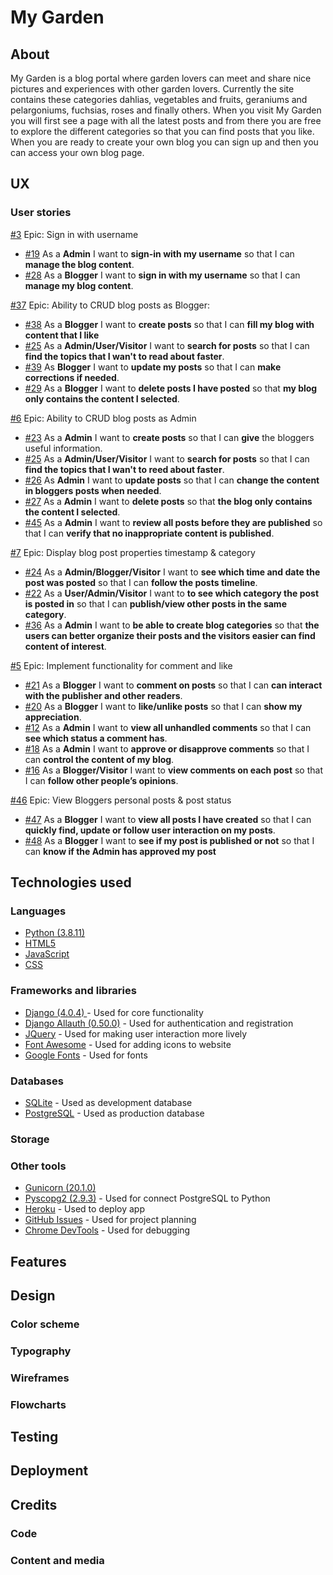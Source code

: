 # My Garden
## About
My Garden is a blog portal where garden lovers can meet and share nice pictures and experiences with other garden lovers. Currently the site contains these categories dahlias, vegetables and fruits, geraniums and pelargoniums, fuchsias, roses and finally others. 
When you visit My Garden you will first see a page with all the latest posts and from there you are free to explore the different categories so that you can find posts that you like. When you are ready to create your own blog you can sign up and then you can access your own blog page. 

## UX
### User stories
[#3](https://github.com/MartinaB91/project4-my-blog/issues/3) Epic: Sign in with username
-   [#19](https://github.com/MartinaB91/project4-my-blog/issues/19) As a **Admin** I want to **sign-in with my username** so that I can **manage the blog content**.
-   [#28](https://github.com/MartinaB91/project4-my-blog/issues/28) As a **Blogger** I want to **sign in with my username** so that I can **manage my blog content**.


[#37](https://github.com/MartinaB91/project4-my-blog/issues/37) Epic: Ability to CRUD blog posts as Blogger:
-   [#38](https://github.com/MartinaB91/project4-my-blog/issues?38) As a **Blogger** I want to **create posts** so that I can **fill my blog with content that I like**
-   [#25](https://github.com/MartinaB91/project4-my-blog/issues/25) As a **Admin/User/Visitor** I want to **search for posts** so that I can **find the topics that I wan't to read about faster**.
-	[#39](https://github.com/MartinaB91/project4-my-blog/issues/39) As **Blogger** I want to **update my posts** so that I can **make corrections if needed**.
-	[#29](https://github.com/MartinaB91/project4-my-blog/issues/29) As a **Blogger** I want to **delete posts I have posted** so that **my blog only contains the content I selected**.

[#6](https://github.com/MartinaB91/project4-my-blog/issues/6) Epic: Ability to CRUD blog posts as Admin
-   [#23](https://github.com/MartinaB91/project4-my-blog/issues/23) As a **Admin** I want to **create posts** so that I can **give** the bloggers useful information.
-   [#25](https://github.com/MartinaB91/project4-my-blog/issues/25) As a **Admin/User/Visitor** I want to **search for posts** so that I can **find the topics that I wan't to reed about faster**.
-   [#26](https://github.com/MartinaB91/project4-my-blog/issues/26) As **Admin** I want to **update posts** so that I can **change the content in bloggers posts when needed**.
-   [#27](https://github.com/MartinaB91/project4-my-blog/issues/27) As a **Admin** I want to **delete posts** so that **the blog only contains the content I selected**.
-   [#45](https://github.com/MartinaB91/project4-my-blog/issues/45) As a **Admin** I want to **review all posts before they are published** so that I can **verify that no inappropriate content is published**.

[#7](https://github.com/MartinaB91/project4-my-blog/issues/7) Epic: Display blog post properties timestamp & category
-   [#24](https://github.com/MartinaB91/project4-my-blog/issues/24) As a **Admin/Blogger/Visitor** I want to **see which time and date the post was posted** so that I can **follow the posts timeline**.
-   [#22](https://github.com/MartinaB91/project4-my-blog/issues/22) As a **User/Admin/Visitor** I want to **to see which category the post is posted in** so that I can **publish/view other posts in the same category**.
-   [#36](https://github.com/MartinaB91/project4-my-blog/issues/36) As a **Admin** I want to **be able to create blog categories** so that **the users can better organize their posts and the visitors easier can find content of interest**.

[#5](https://github.com/MartinaB91/project4-my-blog/issues/5) Epic: Implement functionality for comment and like
-   [#21](https://github.com/MartinaB91/project4-my-blog/issues/21) As a **Blogger** I want to **comment on posts** so that I can **can interact with the publisher and other readers**.
-   [#20](https://github.com/MartinaB91/project4-my-blog/issues/20) As a **Blogger** I want to **like/unlike posts** so that I can **show my appreciation**.
-   [#12](https://github.com/MartinaB91/project4-my-blog/issues/12) As a **Admin** I want to **view all unhandled comments** so that I can **see which status a comment has**.
-   [#18](https://github.com/MartinaB91/project4-my-blog/issues/18) As a **Admin** I want to **approve or disapprove comments** so that I can **control the content of my blog**.
-   [#16](https://github.com/MartinaB91/project4-my-blog/issues/16) As a **Blogger/Visitor** I want to **view comments on each post** so that I can **follow other people’s opinions**.

[#46]() Epic: View Bloggers personal posts & post status
-   [#47](https://github.com/MartinaB91/project4-my-blog/issues/47) As a **Blogger** I want to **view all posts I have created** so that I can **quickly  find, update or follow user interaction on my posts**.
- [#48](https://github.com/MartinaB91/project4-my-blog/issues/48) As a **Blogger** I want to **see if my post is published or not** so that I can **know if the Admin has approved my post**


## Technologies used
### Languages
- [Python (3.8.11)](https://www.python.org/)
- [HTML5](https://developer.mozilla.org/en-US/docs/Glossary/HTML5)
- [JavaScript](https://www.javascript.com/)
- [CSS](https://developer.mozilla.org/en-US/docs/Web/css)

### Frameworks and libraries
- [Django (4.0.4) ](https://www.djangoproject.com/) - Used for core functionality 
- [Django Allauth (0.50.0)](https://django-allauth.readthedocs.io/en/latest/installation.html) - Used for authentication and registration
- [JQuery](https://jquery.com/) - Used for making user interaction more lively 
- [Font Awesome](https://fontawesome.com/) - Used for adding icons to website
- [Google Fonts](https://fonts.google.com/) - Used for fonts

### Databases
- [SQLite](https://www.sqlite.org/index.html) - Used as development database 
- [PostgreSQL](https://www.postgresql.org/) - Used as production database

### Storage

### Other tools
- [Gunicorn (20.1.0)](https://gunicorn.org/)
- [Pyscopg2 (2.9.3)](https://pypi.org/project/psycopg2/) - Used for connect PostgreSQL to Python 
- [Heroku](https://id.heroku.com/login) - Used to deploy app
- [GitHub Issues](https://github.com/features/issues) - Used for project planning 
- [Chrome DevTools](https://developer.chrome.com/docs/devtools/) - Used for debugging

## Features
## Design 
### Color scheme
### Typography
### Wireframes
### Flowcharts 
## Testing
## Deployment
## Credits
### Code
### Content and media
